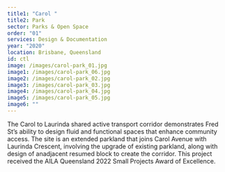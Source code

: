 ```yaml
---
title1: "Carol "
title2: Park
sector: Parks & Open Space
order: "01"
services: Design & Documentation
year: "2020"
location: Brisbane, Queensland
id: ctl
image: /images/carol-park_01.jpg
image1: /images/carol-park_06.jpg
image2: /images/carol-park_02.jpg
image3: /images/carol-park_03.jpg
image4: /images/carol-park_04.jpg
image5: /images/carol-park_05.jpg
image6: ""
---
```

The Carol to Laurinda shared active transport corridor demonstrates
Fred St’s ability to design fluid and functional spaces that enhance community access. The site is an extended parkland that joins Carol Avenue with Laurinda Crescent, involving the upgrade of existing parkland, along with design of anadjacent resumed block to create the corridor. This project received the AILA Queensland 2022 Small Projects Award of Excellence.